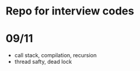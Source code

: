 # Repo for interview codes

# 09/11
 - call stack, compilation, recursion
 - thread safty, dead lock

